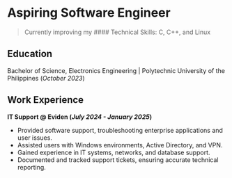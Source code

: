 # Aspiring Software Engineer
>Currently improving my #### Technical Skills: C, C++, and Linux

## Education      
Bachelor of Science, Electronics Engineering | Polytechnic University of the Philippines  (_October 2023_)

## Work Experience
**IT Support @ Eviden (_July 2024 - January 2025_)**
- Provided software support, troubleshooting enterprise applications and user issues. 
- Assisted users with Windows environments, Active Directory, and VPN. 
- Gained experience in IT systems, networks, and database support. 
- Documented and tracked support tickets, ensuring accurate technical reporting.


